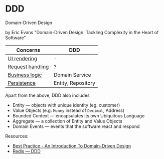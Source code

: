 # DDD

Domain-Driven Design

by Eric Evans "Domain-Driven Design: Tackling Complexity in the Heart of Software"

| Concerns                                            | DDD                |
| --------------------------------------------------- | ------------------ |
| [UI rendering](../concerns/ui-rendering.md)         | -                  |
| [Request handling](../concerns/request-handling.md) | ?                  |
| [Business logic](../concerns/business-logic.md)     | Domain Service     |
| [Persistence](../concerns/persistence.md)           | Entity, Repository |

Apart from the above, DDD also includes

- Entity — objects with unique identity (eg. customer)
- Value Objects (e.g. `Money` instead of `Decimal`, Address)
- Bounded Context — encapsulates its own Ubiquitous Language 
- Aggregate — a collection of Entity and Value Objects
- Domain Events — events that the software react and respond


Resources:
* [Best Practice - An Introduction To Domain-Driven Design](https://learn.microsoft.com/en-us/archive/msdn-magazine/2009/february/best-practice-an-introduction-to-domain-driven-design)
* [Redis — DDD](https://redis.com/glossary/domain-driven-design-ddd/)
